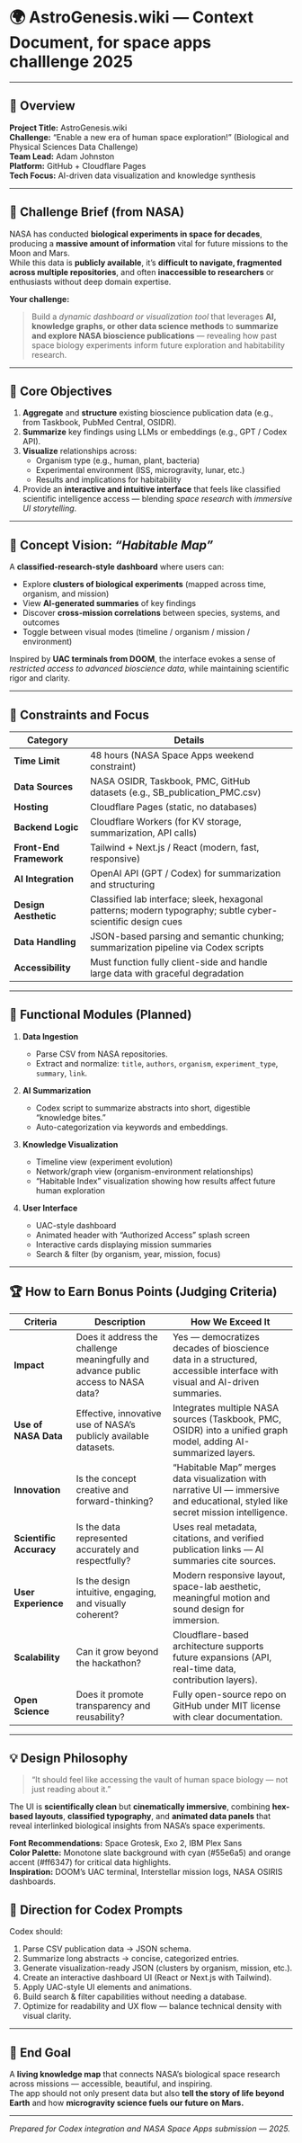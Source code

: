 # 🌍 AstroGenesis.wiki — Context Document, for space apps challlenge 2025

---

## 🧭 Overview

**Project Title:** AstroGenesis.wiki  
**Challenge:** “Enable a new era of human space exploration!” (Biological and Physical Sciences Data Challenge)  
**Team Lead:** Adam Johnston  
**Platform:** GitHub + Cloudflare Pages  
**Tech Focus:** AI-driven data visualization and knowledge synthesis

---

## 🚀 Challenge Brief (from NASA)

NASA has conducted **biological experiments in space for decades**, producing a **massive amount of information** vital for future missions to the Moon and Mars.  
While this data is **publicly available**, it’s **difficult to navigate, fragmented across multiple repositories**, and often **inaccessible to researchers** or enthusiasts without deep domain expertise.

**Your challenge:**  
> Build a *dynamic dashboard or visualization tool* that leverages **AI, knowledge graphs, or other data science methods** to **summarize and explore NASA bioscience publications** — revealing how past space biology experiments inform future exploration and habitability research.

---

## 🌱 Core Objectives

1. **Aggregate** and **structure** existing bioscience publication data (e.g., from Taskbook, PubMed Central, OSIDR).
2. **Summarize** key findings using LLMs or embeddings (e.g., GPT / Codex API).
3. **Visualize** relationships across:
   - Organism type (e.g., human, plant, bacteria)
   - Experimental environment (ISS, microgravity, lunar, etc.)
   - Results and implications for habitability
4. Provide an **interactive and intuitive interface** that feels like classified scientific intelligence access — blending *space research* with *immersive UI storytelling*.

---

## 🧩 Concept Vision: *“Habitable Map”*

A **classified-research-style dashboard** where users can:

- Explore **clusters of biological experiments** (mapped across time, organism, and mission)
- View **AI-generated summaries** of key findings  
- Discover **cross-mission correlations** between species, systems, and outcomes
- Toggle between visual modes (timeline / organism / mission / environment)

Inspired by **UAC terminals from DOOM**, the interface evokes a sense of *restricted access to advanced bioscience data*, while maintaining scientific rigor and clarity.

---

## 🎯 Constraints and Focus

| Category | Details |
|-----------|----------|
| **Time Limit** | 48 hours (NASA Space Apps weekend constraint) |
| **Data Sources** | NASA OSIDR, Taskbook, PMC, GitHub datasets (e.g., SB_publication_PMC.csv) |
| **Hosting** | Cloudflare Pages (static, no databases) |
| **Backend Logic** | Cloudflare Workers (for KV storage, summarization, API calls) |
| **Front-End Framework** | Tailwind + Next.js / React (modern, fast, responsive) |
| **AI Integration** | OpenAI API (GPT / Codex) for summarization and structuring |
| **Design Aesthetic** | Classified lab interface; sleek, hexagonal patterns; modern typography; subtle cyber-scientific design cues |
| **Data Handling** | JSON-based parsing and semantic chunking; summarization pipeline via Codex scripts |
| **Accessibility** | Must function fully client-side and handle large data with graceful degradation |

---

## 🧠 Functional Modules (Planned)

1. **Data Ingestion**
   - Parse CSV from NASA repositories.
   - Extract and normalize: `title`, `authors`, `organism`, `experiment_type`, `summary`, `link`.

2. **AI Summarization**
   - Codex script to summarize abstracts into short, digestible “knowledge bites.”
   - Auto-categorization via keywords and embeddings.

3. **Knowledge Visualization**
   - Timeline view (experiment evolution)
   - Network/graph view (organism-environment relationships)
   - “Habitable Index” visualization showing how results affect future human exploration

4. **User Interface**
   - UAC-style dashboard
   - Animated header with “Authorized Access” splash screen
   - Interactive cards displaying mission summaries
   - Search & filter (by organism, year, mission, focus)

---

## 🏆 How to Earn Bonus Points (Judging Criteria)

| Criteria | Description | How We Exceed It |
|-----------|--------------|------------------|
| **Impact** | Does it address the challenge meaningfully and advance public access to NASA data? | Yes — democratizes decades of bioscience data in a structured, accessible interface with visual and AI-driven summaries. |
| **Use of NASA Data** | Effective, innovative use of NASA’s publicly available datasets. | Integrates multiple NASA sources (Taskbook, PMC, OSIDR) into a unified graph model, adding AI-summarized layers. |
| **Innovation** | Is the concept creative and forward-thinking? | “Habitable Map” merges data visualization with narrative UI — immersive and educational, styled like secret mission intelligence. |
| **Scientific Accuracy** | Is the data represented accurately and respectfully? | Uses real metadata, citations, and verified publication links — AI summaries cite sources. |
| **User Experience** | Is the design intuitive, engaging, and visually coherent? | Modern responsive layout, space-lab aesthetic, meaningful motion and sound design for immersion. |
| **Scalability** | Can it grow beyond the hackathon? | Cloudflare-based architecture supports future expansions (API, real-time data, contribution layers). |
| **Open Science** | Does it promote transparency and reusability? | Fully open-source repo on GitHub under MIT license with clear documentation. |

---

## 💡 Design Philosophy

> “It should feel like accessing the vault of human space biology — not just reading about it.”

The UI is **scientifically clean** but **cinematically immersive**, combining **hex-based layouts**, **classified typography**, and **animated data panels** that reveal interlinked biological insights from NASA’s space experiments.

**Font Recommendations:** Space Grotesk, Exo 2, IBM Plex Sans  
**Color Palette:** Monotone slate background with cyan (#55e6a5) and orange accent (#ff6347) for critical data highlights.  
**Inspiration:** DOOM’s UAC terminal, Interstellar mission logs, NASA OSIRIS dashboards.

## 🧭 Direction for Codex Prompts

Codex should:

1. Parse CSV publication data → JSON schema.
2. Summarize long abstracts → concise, categorized entries.
3. Generate visualization-ready JSON (clusters by organism, mission, etc.).
4. Create an interactive dashboard UI (React or Next.js with Tailwind).
5. Apply UAC-style UI elements and animations.
6. Build search & filter capabilities without needing a database.
7. Optimize for readability and UX flow — balance technical density with visual clarity.

---

## 🌌 End Goal

A **living knowledge map** that connects NASA’s biological space research across missions — accessible, beautiful, and inspiring.  
The app should not only present data but also **tell the story of life beyond Earth** and how **microgravity science fuels our future on Mars.**

---

*Prepared for Codex integration and NASA Space Apps submission — 2025.*
